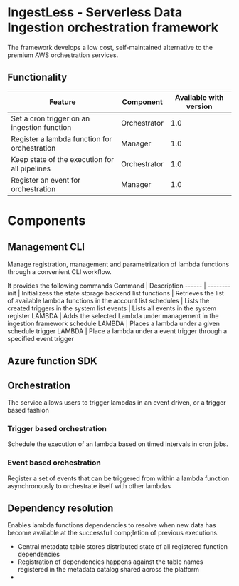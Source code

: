 # IngestLess - Serverless Data Ingestion orchestration framework

The framework develops a low cost, self-maintained alternative to the premium AWS orchestration services.

## Functionality
Feature | Component  | Available with version
------ | -------- | ----------
Set a cron trigger on an ingestion function | Orchestrator | 1.0
Register a lambda function for orchestration  | Manager | 1.0
Keep state of the execution for all pipelines | Orchestrator | 1.0
 Register an event for orchestration | Manager | 1.0

# Components
## Management CLI
Manage registration, management and parametrization of lambda functions through a convenient CLI workflow. 

It provides the following commands
Command | Description 
------ | --------
init | Initializess the state storage backend
list functions | Retrieves the list of available lambda functions in the account
list schedules | Lists the created triggers in the system
list events | Lists all events in the system
register LAMBDA | Adds the selected Lambda under management in the ingestion framework
schedule LAMBDA | Places a lambda under a given schedule
trigger LAMBDA | Place a lambda under a event trigger through a specified event
trigger 

## Azure function SDK


 ## Orchestration
 The service allows users to trigger lambdas in an event driven, or a trigger based fashion

 ### Trigger based orchestration
Schedule the execution of an lambda based on timed intervals in cron jobs. 
 ### Event based orchestration
Register a set of events that can be triggered from within a lambda function asynchronously to orchestrate itself with other lambdas 

## Dependency resolution 
Enables lambda functions dependencies to resolve when new data has become available at the successfull comp;letion of previous executions. 

* Central metadata table stores distributed state of all registered function dependencies
* Registration of dependencies happens against the table names registered in the metadata catalog shared across the platform
* 
